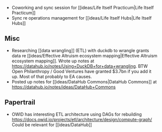 - Coworking and sync session for [[ideas/Life Itself Practicum|Life Itself Practicum]]
- Sync re operations management for [[ideas/Life Itself Hubs|Life Itself Hubs]]

## Misc

- Researching [[data wrangling]] (ETL) with duckdb to wrangle grants data re [[ideas/Effective Altruism ecosystem mapping|Effective Altruism ecosystem mapping]]. Wrote up notes at https://datahub.io/notes/Using+DuckDB+for+data+wrangling. BTW Open Philanthropy / Good Ventures have granted $3.7bn if you add it up. Most of that probably to EA causes.
- Posted up notes for [[ideas/DataHub Commons|DataHub Commons]] at https://datahub.io/notes/ideas/DataHub+Commons

## Papertrail

- OWID has interesting ETL architecture using DAGs for rebuilding https://docs.owid.io/projects/etl/architecture/design/compute-graph/ Could be relevant for [[ideas/DataHub]]